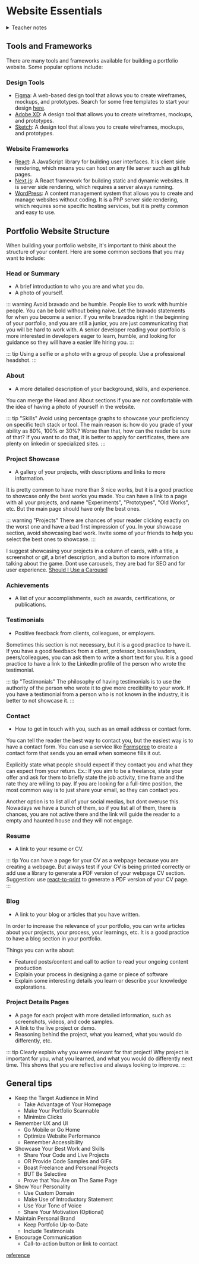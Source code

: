 # Website Essentials

<details>
<summary>Teacher notes</summary>
- Teach some design tools such as Figma, Adobe XD, or Sketch; Introduce the concept of wireframes and mockups; Teach about any website framework such as Next.js, React, or WordPress; Talk about how to host using gh-pages or any other hosting service; 
- In class activity teach them how to publish a simple website using gh-pages and react;
</details>

## Tools and Frameworks

There are many tools and frameworks available for building a portfolio website. Some popular options include:

### Design Tools

- [Figma](https://www.figma.com/): A web-based design tool that allows you to create wireframes, mockups, and
  prototypes. Search for some free templates to start your
  design [here](https://www.figma.com/community/portfolio-templates).
- [Adobe XD](https://www.adobe.com/products/xd.html): A design tool that allows you to create wireframes, mockups, and
  prototypes.
- [Sketch](https://www.sketch.com/): A design tool that allows you to create wireframes, mockups, and prototypes.

### Website Frameworks

- [React](https://reactjs.org/): A JavaScript library for building user interfaces. It is client side rendering, which
  means you can host on any file server such as git hub pages.
- [Next.js](https://nextjs.org/): A React framework for building static and dynamic websites. It is server side
  rendering, which requires a server always running.
- [WordPress](https://wordpress.org/): A content management system that allows you to create and manage websites without
  coding. It is a PhP server side rendering, which requires some specific hosting services, but it is pretty common and
  easy to use.

## Portfolio Website Structure

When building your portfolio website, it's important to think about the structure of your content. Here are some common
sections that you may want to include:

### Head or Summary

- A brief introduction to who you are and what you do.
- A photo of yourself.

::: warning
Avoid bravado and be humble. People like to work with humble people. You can be bold without being naive. Let the
bravado statements for when you become a senior. If you write bravados right in the beginning of your portfolio, and you
are still a junior, you are just communicating that you will be hard to work with. A senior developer reading your
portfolio is more interested in developers eager to learn, humble, and looking for guidance so they will have a easier
life hiring you.
:::

::: tip
Using a selfie or a photo with a group of people. Use a professional headshot.
:::

### About

- A more detailed description of your background, skills, and experience.

You can merge the Head and About sections if you are not comfortable with the idea of having a photo of yourself in the
website.

::: tip "Skills"
Avoid using percentage graphs to showcase your proficiency on specific tech stack or tool. The main reason is: how do
you grade of your ability as 80%, 100% or 30%? Worse than that, how can the reader be sure of that? If you want to do
that, it is better to apply for certificates, there are plenty on linkedin or specialized sites.
:::

### Project Showcase

- A gallery of your projects, with descriptions and links to more information.

It is pretty common to have more than 3 nice works, but it is a good practice to showcase only the best works you made.
You can have a link to a page with all your projects, and name "Experiments", "Prototypes", "Old Works", etc. But the
main page should have only the best ones.

::: warning "Projects"
There are chances of your reader clicking exactly on the worst one and have a bad first impression of you. In your
showcase section, avoid showcasing bad work. Invite some of your friends to help you select the best ones to showcase.
:::

I suggest showcasing your projects in a column of cards, with a title, a screenshot or gif, a brief description, and a
button to more information talking about the game. Dont use carousels, they are bad for SEO and for user
experience. [Should I Use a Carousel](https://shouldiuseacarousel.com/)

### Achievements

- A list of your accomplishments, such as awards, certifications, or publications.

### Testimonials

- Positive feedback from clients, colleagues, or employers.

Sometimes this section is not necessary, but it is a good practice to have it. If you have a good feedback from a
client, professor, bosses/leaders, peers/colleagues, you can ask them to write a short text for you. It is a good
practice to have a link to the LinkedIn profile of the person who wrote the testimonial.

::: tip "Testimonials"
The philosophy of having testimonials is to use the authority of the person who wrote it to give more credibility to
your work. If you have a testimonial from a person who is not known in the industry, it is better to not showcase it.
:::

### Contact

- How to get in touch with you, such as an email address or contact form.

You can tell the reader the best way to contact you, but the easiest way is to have a contact form. You can use a
service like [Formspree](https://formspree.io/) to create a contact form that sends you an email when someone fills it
out.

Explicitly state what people should expect if they contact you and what they can expect from your return. Ex.: If you
aim to be a freelance, state your offer and ask for them to briefly state the job activity, time frame and the rate they
are willing to pay. If you are looking for a full-time position, the most common way is to just share your email, so
they can contact you.

Another option is to list all of your social medias, but dont overuse this. Nowadays we have a bunch of them, so if you
list all of them, there is chances, you are not active there and the link will guide the reader to a empty and haunted
house and they will not engage.

### Resume

- A link to your resume or CV.

::: tip
You can have a page for your CV as a webpage because you are creating a webpage. But always test if your CV is being
printed correctly or add use a library to generate a PDF version of your webpage CV section. Suggestion:
use [react-to-print](https://www.npmjs.com/package/react-to-print) to generate a PDF version of your CV page.
:::

### Blog

- A link to your blog or articles that you have written.

In order to increase the relevance of your portfolio, you can write articles about your projects, your process, your
learnings, etc. It is a good practice to have a blog section in your portfolio.

Things you can write about:

- Featured posts/content and call to action to read your ongoing content production
- Explain your process in designing a game or piece of software
- Explain some interesting details you learn or describe your knowledge explorations.

### Project Details Pages

- A page for each project with more detailed information, such as screenshots, videos, and code samples.
- A link to the live project or demo.
- Reasoning behind the project, what you learned, what you would do differently, etc.

::: tip
Clearly explain why you were relevant for that project! Why project is important for you, what you learned, and what you
would do differently next time. This shows that you are reflective and always looking to improve.
:::

## General tips

- Keep the Target Audience in Mind
    - Take Advantage of Your Homepage
    - Make Your Portfolio Scannable
    - Minimize Clicks
- Remember UX and UI
    - Go Mobile or Go Home
    - Optimize Website Performance
    - Remember Accessibility
- Showcase Your Best Work and Skills
    - Share Your Code and Live Projects
    - OR Provide Code Samples and GIFs
    - Boast Freelance and Personal Projects
    - BUT Be Selective
    - Prove that You Are on The Same Page
- Show Your Personality
    - Use Custom Domain
    - Make Use of Introductory Statement
    - Use Your Tone of Voice
    - Share Your Motivation (Optional)
- Maintain Personal Brand
    - Keep Portfolio Up-to-Date
    - Include Testimonials
- Encourage Communication
    - Call-to-action button or link to contact

[reference](https://www.actitime.com/productivity/how-to-build-a-great-developer-portfolio#use-your-tone-of-voice)

